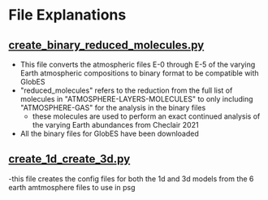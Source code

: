 # File Explanations

## [create_binary_reduced_molecules.py](/create_binary_reduced_molecules.py)
- This file converts the atmospheric files E-0 through E-5 of the varying Earth atmospheric compositions to binary format to be compatible with GlobES
- "reduced_molecules" refers to the reduction from the full list of molecules in "ATMOSPHERE-LAYERS-MOLECULES" to only including "ATMOSPHERE-GAS" for the analysis in the binary files
    - these molecules are used to perform an exact continued analysis of the varying Earth abundances from Checlair 2021
- All the binary files for GlobES have been downloaded

## [create_1d_create_3d.py](/create_1d_create_3d.py)
-this file creates the config files for both the 1d and 3d models from the 6 earth amtmosphere files to use in psg
